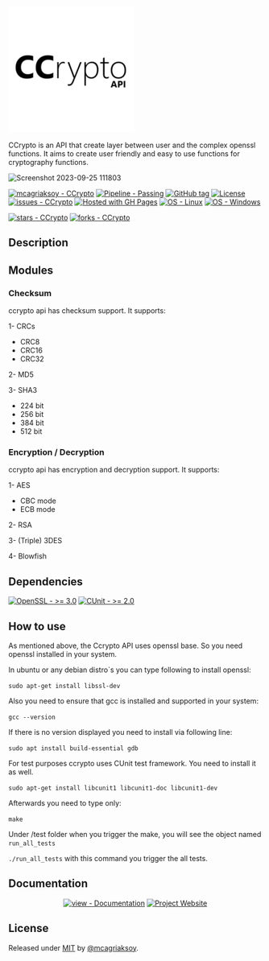 ![CCrypto API Icon](img/ccrypto_icon_256.png)

CCrypto is an API that create layer between user and the complex openssl functions. It aims to create user friendly and easy to use functions for cryptography functions.

![Screenshot 2023-09-25 111803](https://github.com/mcagriaksoy/CCrypto/assets/20202577/2640d0d5-5fcd-4722-9de3-0df76f4123c9)

<a href="https://github.com/mcagriaksoy/CCrypto" title="Go to GitHub repo"><img src="https://img.shields.io/static/v1?label=mcagriaksoy&message=CCrypto&color=blue&logo=github" alt="mcagriaksoy - CCrypto"></a>
[![Pipeline - Passing](https://img.shields.io/badge/Pipeline-Passing-2ea44f)](https://)
<a href="https://github.com/mcagriaksoy/CCrypto/releases/"><img src="https://img.shields.io/github/tag/mcagriaksoy/CCrypto?include_prereleases=&sort=semver&color=blue" alt="GitHub tag"></a>
<a href="#license"><img src="https://img.shields.io/badge/License-MIT-blue" alt="License"></a>
<a href="https://github.com/mcagriaksoy/CCrypto/issues"><img src="https://img.shields.io/github/issues/mcagriaksoy/CCrypto" alt="issues - CCrypto"></a>
[![Hosted with GH Pages](https://img.shields.io/badge/Hosted_with-GitHub_Pages-blue?logo=github&logoColor=white)](https://pages.github.com/ "Go to GitHub Pages homepage")
[![OS - Linux](https://img.shields.io/badge/OS-Linux-blue?logo=linux&logoColor=white)](https://www.linux.org/ "Go to Linux homepage")
[![OS - Windows](https://img.shields.io/badge/OS-Windows-blue?logo=windows&logoColor=white)](https://www.microsoft.com/ "Go to Microsoft homepage")

<a href="https://github.com/mcagriaksoy/CCrypto"><img src="https://img.shields.io/github/stars/mcagriaksoy/CCrypto?style=social" alt="stars - CCrypto"></a>
<a href="https://github.com/mcagriaksoy/CCrypto"><img src="https://img.shields.io/github/forks/mcagriaksoy/CCrypto?style=social" alt="forks - CCrypto"></a>

## Description

## Modules

### Checksum

ccrypto api has checksum support. It supports:

1- CRCs

- CRC8
- CRC16
- CRC32

2- MD5

3- SHA3

- 224 bit
- 256 bit
- 384 bit
- 512 bit

### Encryption / Decryption

ccrypto api has encryption and decryption support. It supports:

1- AES

- CBC mode
- ECB mode

2- RSA

3- (Triple) 3DES

4- Blowfish

## Dependencies

[![OpenSSL - >= 3.0](https://img.shields.io/badge/OpenSSL->=_3.0-2ea44f)](https://www.openssl.org/source/)
[![CUnit - >= 2.0](https://img.shields.io/badge/CUnit->=_2.0-2ea44f)](https://cunit.sourceforge.net)

## How to use

As mentioned above, the Ccrypto API uses openssl base. So you need openssl installed in your system.

In ubuntu or any debian distro`s you can type following to install openssl:

`sudo apt-get install libssl-dev`

Also you need to ensure that gcc is installed and supported in your system:

`gcc --version`

If there is no version displayed you need to install via following line:

`sudo apt install build-essential gdb`

For test purposes ccrypto uses CUnit test framework. You need to install it as well.

`sudo apt-get install libcunit1 libcunit1-doc libcunit1-dev`

Afterwards you need to type only:

`make`

Under /test folder when you trigger the make, you will see the object named `run_all_tests`

`./run_all_tests` with this command you trigger the all tests.

</div>
<h2>Documentation</h2>
<div align="center">
<a href="https://mcagriaksoy.github.io/CCrypto/" title="Go to project documentation"><img src="https://img.shields.io/badge/View%20The%20Documentation-89CFF0" alt="view - Documentation"></a>
<a href="https://mcagriaksoy.github.io/CCrypto/" title="Go to project documentation"><img src="https://img.shields.io/badge/GitHub%20Pages%20Visit%20The%20Website-8A2BE2" alt="Project Website"></a>
</div>
<h2>License</h2>
Released under <a href="/LICENSE">MIT</a> by <a href="https://github.com/mcagriaksoy">@mcagriaksoy</a>.
